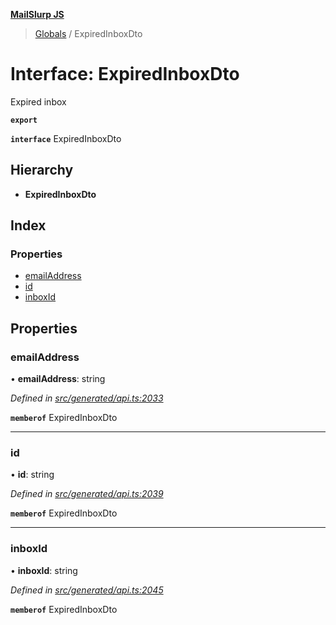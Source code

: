 **[MailSlurp JS](../README.md)**

> [Globals](../README.md) / ExpiredInboxDto

# Interface: ExpiredInboxDto

Expired inbox

**`export`** 

**`interface`** ExpiredInboxDto

## Hierarchy

* **ExpiredInboxDto**

## Index

### Properties

* [emailAddress](expiredinboxdto.md#emailaddress)
* [id](expiredinboxdto.md#id)
* [inboxId](expiredinboxdto.md#inboxid)

## Properties

### emailAddress

•  **emailAddress**: string

*Defined in [src/generated/api.ts:2033](https://github.com/mailslurp/mailslurp-client/blob/d7397d3/src/generated/api.ts#L2033)*

**`memberof`** ExpiredInboxDto

___

### id

•  **id**: string

*Defined in [src/generated/api.ts:2039](https://github.com/mailslurp/mailslurp-client/blob/d7397d3/src/generated/api.ts#L2039)*

**`memberof`** ExpiredInboxDto

___

### inboxId

•  **inboxId**: string

*Defined in [src/generated/api.ts:2045](https://github.com/mailslurp/mailslurp-client/blob/d7397d3/src/generated/api.ts#L2045)*

**`memberof`** ExpiredInboxDto
